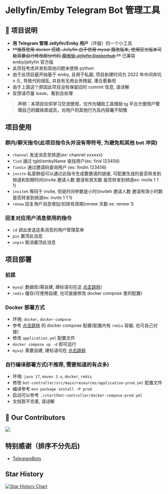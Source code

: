 # Jellyfin/Emby Telegram Bot 管理工具

## 📜 项目说明

- **用 Telegram 管理 Jellyfin/Emby 用户**（开服）的一个小工具
- ~~**推荐使用 docker 搭建, Jellyfin 由于使用 mysql 魔改版本,
  使用官方版本可能需要自行修改部分代码 [魔改版 Jellyfin Dockerhub](https://hub.docker.com/repository/docker/ocd0711/jellyfin/general)
  **~~ 已兼容 emby/jellyfin 官方版
- 此项目考虑并发和其他问题未使用 python
- 由于此项目最开始基于 emby, 且用于私服, 项目新建时间为 2022 年中间弃坑 n 久, 导致代码很乱, 并且有无用业务残留, 凑合着看吧
- 由于上面这个原因此项目没有保留旧的 commit 信息, 请谅解
- 反馈请尽量 issue，看到会处理

> **声明：本项目仅供学习交流使用，仅作为辅助工具借助 tg 平台方便用户管理自己的媒体库成员，对用户的其他行为及内容毫不知情**

## 项目使用

### 群内/聊天指令(此项目指令头并没有带符号, 为避免和其他 bot 冲突)

- `channel` 发送消息至频道(ex: channel xxxxxx)
- `find` 通过 tgId/embyName 查找用户(ex: find 123456)
- `findin` 通过邀请码查询用户 (ex: findin 123456)
- `invite` 私密群组可以通过此指令生成要邀请的链接, 可配置生成的是否转发到频道和到期时间(invite 邀请人数 邀请有效天数
  是否转发到频道ex: invite 1 1 1)
- `inviteh` 等同于 invite, 但是时间参数是小时(inviteh 邀请人数 邀请有效小时数 是否转发到频道ex: invite 1 1 1)
- `renew` 回复用户消息增加/扣除有效期(renew 天数 ex: renew 1)

### 回复对应用户消息使用的指令

- `id` 调出发送这条消息的用户管理菜单
- `pin` 置顶此消息
- `unpin` 取消置顶此消息

## 项目部署

### 前提

- `mysql` 数据库(需自建, 建标语句在这 [点击跳转](https://github.com/ocd0711/Jellyfin-bot/tree/master/init.sql))
- `redis` 缓存(可使用自建, 也可直接修改 docker compose 里的配置)

### Docker 部署方式

- 环境: `docker`, `docker-compose`
- 参考 [点击跳转](https://github.com/ocd0711/Jellyfin-bot/tree/master/docker) 的 docker compose 配置(配置内有 `redis`
  容器, 也可自己对接)
- 修改 `application.yml` 配置文件
- `docker compose up -d` 即可运行
- `mysql` 需要自建, 建标语句在 [点击跳转](https://github.com/ocd0711/Jellyfin-bot/tree/master/init.sql)

### 自行编译部署方式(不推荐, 需要知道的有点多)

- 环境: `java 17`, `maven 3.x`, `docker`, `redis`
- 修改 `bot-controller/src/main/resources/application-prod.yml` 配置文件
- 编译参考 `mvn package install -P prod`
- 启动可以参考 `./start`/`bot-controller/docker-compose-prod.yml`
- 文档暂不完善, 请谅解

## 💐 Our Contributors

<a href="https://github.com/ocd0711/Jellyfin-bot/graphs/contributors">
  <img src="https://contrib.rocks/image?repo=ocd0711/Jellyfin-bot" />
</a>  

## 特别感谢（排序不分先后)

- [TelegramBots](https://github.com/rubenlagus/TelegramBots)

## Star History

[![Star History Chart](https://api.star-history.com/svg?repos=ocd0711/Jellyfin-bot&type=Date)](https://star-history.com/#ocd0711/Jellyfin-bot)